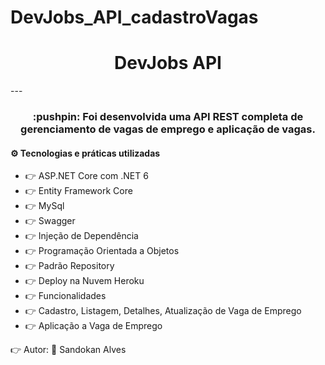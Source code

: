 # DevJobs_API_cadastroVagas


</p>
<h1 align="center">DevJobs API </h1>
---
<h3 align="center">:pushpin: Foi desenvolvida uma API REST completa de gerenciamento de vagas de emprego e aplicação de vagas.</h3
  
---
#### ⚙️ Tecnologias e práticas utilizadas

-  :point_right: ASP.NET Core com .NET 6
- :point_right: Entity Framework Core
- :point_right: MySql
- :point_right: Swagger
- :point_right: Injeção de Dependência
- :point_right: Programação Orientada a Objetos
- :point_right: Padrão Repository
- :point_right: Deploy na Nuvem Heroku
- :point_right: Funcionalidades
- :point_right: Cadastro, Listagem, Detalhes, Atualização de Vaga de Emprego
- :point_right: Aplicação a Vaga de Emprego
  
  
  
  
 :point_right:   Autor: 🦸 Sandokan Alves
